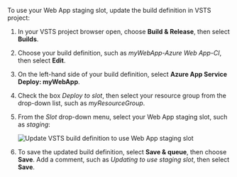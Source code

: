 To use your Web App staging slot, update the build definition in VSTS project:

1. In your VSTS project browser open, choose **Build & Release**, then select **Builds**.
2. Choose your build definition, such as *myWebApp-Azure Web App-CI*, then select **Edit**.
3. On the left-hand side of your build definition, select **Azure App Service Deploy: myWebApp**.
4. Check the box *Deploy to slot*, then select your resource group from the drop-down list, such as *myResourceGroup*.
5. From the *Slot* drop-down menu, select your Web App staging slot, such as *staging*:

    ![Update VSTS build definition to use Web App staging slot](media/update-vsts-build-definition-staging-slot.png)

6. To save the updated build definition, select **Save & queue**, then choose **Save**. Add a comment, such as *Updating to use staging slot*, then select **Save**.